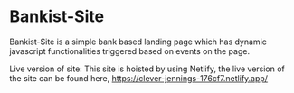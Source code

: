 # Bankist-Site
Bankist-Site is a simple bank based landing page which has dynamic javascript functionalities triggered based on events on the page.

Live version of site:
This site is hoisted by using Netlify, the live version of the site can be found here,
https://clever-jennings-176cf7.netlify.app/
